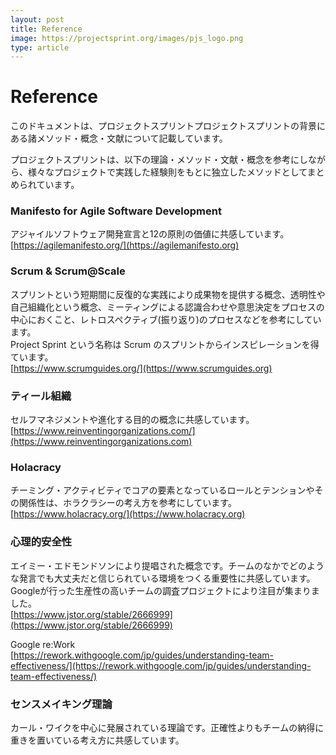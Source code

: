 ```yaml
---
layout: post
title: Reference
image: https://projectsprint.org/images/pjs_logo.png
type: article
---
```


# Reference

このドキュメントは、プロジェクトスプリントプロジェクトスプリントの背景にある諸メソッド・概念・文献について記載しています。

プロジェクトスプリントは、以下の理論・メソッド・文献・概念を参考にしながら、様々なプロジェクトで実践した経験則をもとに独立したメソッドとしてまとめられています。

### Manifesto for Agile Software Development

アジャイルソフトウェア開発宣言と12の原則の価値に共感しています。\
[https://agilemanifesto.org/](https://agilemanifesto.org)

### **Scrum & Scrum@Scale**

スプリントという短期間に反復的な実践により成果物を提供する概念、透明性や自己組織化という概念、ミーティングによる認識合わせや意思決定をプロセスの中心におくこと、レトロスペクティブ(振り返り)のプロセスなどを参考にしています。\
Project Sprint という名称は Scrum のスプリントからインスピレーションを得ています。\
[https://www.scrumguides.org/](https://www.scrumguides.org)

### ティール組織

セルフマネジメントや進化する目的の概念に共感しています。\
[https://www.reinventingorganizations.com/](https://www.reinventingorganizations.com)

### **Holacracy**

チーミング・アクティビティでコアの要素となっているロールとテンションやその関係性は、ホラクラシーの考え方を参考にしています。\
[https://www.holacracy.org/](https://www.holacracy.org)

### 心理的安全性

エイミー・エドモンドソンにより提唱された概念です。チームのなかでどのような発言でも大丈夫だと信じられている環境をつくる重要性に共感しています。\
Googleが行った生産性の高いチームの調査プロジェクトにより注目が集まりました。\
[https://www.jstor.org/stable/2666999](https://www.jstor.org/stable/2666999)

Google re:Work\
[https://rework.withgoogle.com/jp/guides/understanding-team-effectiveness/](https://rework.withgoogle.com/jp/guides/understanding-team-effectiveness/)

### センスメイキング理論

カール・ワイクを中心に発展されている理論です。正確性よりもチームの納得に重きを置いている考え方に共感しています。

